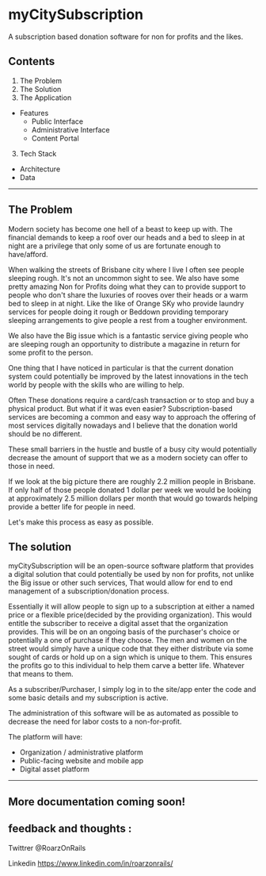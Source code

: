 # myCitySubscription
A subscription based donation software for non for profits and the likes.

## Contents
1. The Problem
2. The Solution
3. The Application
  - Features
    - Public Interface
    - Administrative Interface
    - Content Portal
3. Tech Stack
  - Architecture
  - Data

  ---

  ## The Problem
  
  Modern society has become one hell of a beast to keep up with. The financial demands to keep a roof over our heads and a bed to sleep in at night are a privilege that only some of us are fortunate enough to have/afford. 

  When walking the streets of Brisbane city where I live I often see people sleeping rough. It's not an uncommon sight to see. We also have some pretty amazing Non for Profits doing what they can to provide support to people who don't share the luxuries of rooves over their heads or a warm bed to sleep in at night. Like the like of Orange SKy who provide laundry services for people doing it rough or Beddown providing temporary sleeping arrangements to give people a rest from a tougher environment.

  We also have the Big issue which is a fantastic service giving people who are sleeping rough an opportunity to distribute a magazine in return for some profit to the person.

  One thing that I have noticed in particular is that the current donation system could potentially be improved by the latest innovations in the tech world by people with the skills who are willing to help.

Often These donations require a card/cash transaction or to stop and buy a physical product. But what if it was even easier? Subscription-based services are becoming a common and easy way to approach the offering of most services digitally nowadays and I believe that the donation world should be no different. 

These small barriers in the hustle and bustle of a busy city would potentially decrease the amount of support that we as a modern society can offer to those in need.

If we look at the big picture there are roughly 2.2 million people in Brisbane. If only half of those people donated 1 dollar per week we would be looking at approximately 2.5 million dollars per month that would go towards helping provide a better life for people in need.

Let's make this process as easy as possible.

## The solution

myCitySubscription will be an open-source software platform that provides a digital solution that could potentially be used by non for profits, not unlike the Big issue or other such services, That would allow for end to end management of a subscription/donation process.

Essentially it will allow people to sign up to a subscription at either a named price or a flexible price(decided by the providing organization). This would entitle the subscriber to receive a digital asset that the organization provides. This will be on an ongoing basis of the purchaser's choice or potentially a one of purchase if they choose. The men and women on the street would simply have a unique code that they either distribute via some sought of cards or hold up on a sign which is unique to them. This ensures the profits go to this individual to help them carve a better life. Whatever that means to them.

As a subscriber/Purchaser, I simply log in to the site/app enter the code and some basic details and my subscription is active.

The administration of this software will be as automated as possible to decrease the need for labor costs to a non-for-profit.

The platform will have:

- Organization / administrative platform
- Public-facing website and mobile app
- Digital asset platform

---

## More documentation coming soon!

## feedback and thoughts : 

Twittrer @RoarzOnRails

Linkedin https://www.linkedin.com/in/roarzonrails/

